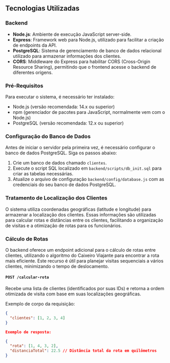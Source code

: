## Tecnologias Utilizadas

### Backend

- **Node.js**: Ambiente de execução JavaScript server-side.
- **Express**: Framework web para Node.js, utilizado para facilitar a criação de endpoints da API.
- **PostgreSQL**: Sistema de gerenciamento de banco de dados relacional utilizado para armazenar informações dos clientes.
- **CORS**: Middleware do Express para habilitar CORS (Cross-Origin Resource Sharing), permitindo que o frontend acesse o backend de diferentes origens.

### Pré-Requisitos

Para executar o sistema, é necessário ter instalado:

- Node.js (versão recomendada: 14.x ou superior)
- npm (gerenciador de pacotes para JavaScript, normalmente vem com o Node.js)
- PostgreSQL (versão recomendada: 12.x ou superior)

### Configuração do Banco de Dados

Antes de iniciar o servidor pela primeira vez, é necessário configurar o banco de dados PostgreSQL. Siga os passos abaixo:

1. Crie um banco de dados chamado `clientes`.
2. Execute o script SQL localizado em `backend/scripts/db_init.sql` para criar as tabelas necessárias.
3. Atualize o arquivo de configuração `backend/config/database.js` com as credenciais do seu banco de dados PostgreSQL.

### Tratamento de Localização dos Clientes

O sistema utiliza coordenadas geográficas (latitude e longitude) para armazenar a localização dos clientes. Essas informações são utilizadas para calcular rotas e distâncias entre os clientes, facilitando a organização de visitas e a otimização de rotas para os funcionários.

### Cálculo de Rotas

O backend oferece um endpoint adicional para o cálculo de rotas entre clientes, utilizando o algoritmo do Caixeiro Viajante para encontrar a rota mais eficiente. Este recurso é útil para planejar visitas sequenciais a vários clientes, minimizando o tempo de deslocamento.

#### `POST /calcular-rota`

Recebe uma lista de clientes (identificados por suas IDs) e retorna a ordem otimizada de visita com base em suas localizações geográficas.

Exemplo de corpo da requisição:

```json
{
  "clientes": [1, 2, 3, 4]
}

Exemplo de resposta:

{
  "rota": [1, 4, 3, 2],
  "distanciaTotal": 22.5 // Distância total da rota em quilômetros
}
